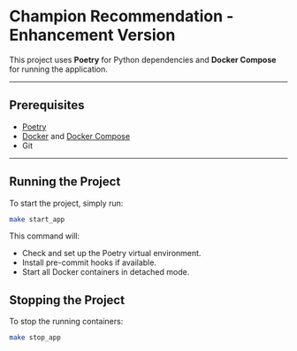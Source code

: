 # Champion Recommendation - Enhancement Version

This project uses **Poetry** for Python dependencies and **Docker Compose** for running the application.

---

## Prerequisites

- [Poetry](https://python-poetry.org/)
- [Docker](https://www.docker.com/) and [Docker Compose](https://docs.docker.com/compose/)
- Git

---

## Running the Project

To start the project, simply run:

```bash
make start_app
```

This command will:
- Check and set up the Poetry virtual environment.
- Install pre-commit hooks if available.
- Start all Docker containers in detached mode.

## Stopping the Project

To stop the running containers:

```bash
make stop_app
```

